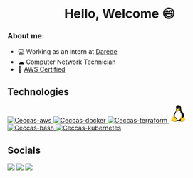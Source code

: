 <h1 align="center"> Hello, Welcome 😄</h1>

### About me:
* 💻 Working as an intern at [Darede](https://www.darede.com.br/)
* ☁  Computer Network Technician
* 🏅 [AWS Certified](https://www.credly.com/users/gabrieltorres)

<h2 align="left">Technologies</h2>
<p align="left"> 
<a href="https://aws.amazon.com" target="_blank" rel="noreferrer"> <img src="https://www.vectorlogo.zone/logos/amazon_aws/amazon_aws-icon.svg" alt="Ceccas-aws" width="40" height="40"/> </a> <!--   -->
<a href="https://www.docker.com/" target="_blank" rel="noreferrer"> <img src="https://cdn.jsdelivr.net/gh/devicons/devicon/icons/docker/docker-original.svg" alt="Ceccas-docker" width="40" height="40"/> </a> <!--   -->
<a href="https://www.terraform.io/" target="_blank" rel="noreferrer"> <img src="https://www.vectorlogo.zone/logos/terraformio/terraformio-icon.svg" alt="Ceccas-terraform" width="40" height="40"/> </a> <!--   --> 
<a href="https://www.linux.org/" target="_blank" rel="noreferrer"> <img src="https://raw.githubusercontent.com/devicons/devicon/master/icons/linux/linux-original.svg" alt="Ceccas-linux" width="40" height="40"/> </a> <!--   -->
<a href="https://www.gnu.org/software/bash/" target="_blank" rel="noreferrer"> <img src="https://www.vectorlogo.zone/logos/gnu_bash/gnu_bash-icon.svg" alt="Ceccas-bash" width="40" height="40"/> </a> <!--   -->
<a href="https://kubernetes.io" target="_blank" rel="noreferrer"> <img src="https://cdn.jsdelivr.net/gh/devicons/devicon/icons/kubernetes/kubernetes-plain-wordmark.svg" alt="Ceccas-kubernetes" width="40" height="40"/> </a> <!--   -->
</p>

## Socials
<div>
<a href="https://www.linkedin.com/in/gabriel-torres-cecconi-1a395522b/" target="_blank">
<img src="https://img.shields.io/badge/-LinkedIn-%230077B5?style=for-the-badge&logo=linkedin&logoColor=white" target="_blank"></a>
<a href = "mailto:gabriel.cecconi25@gmail.com"><img src="https://img.shields.io/badge/-Gmail-%23333?style=for-the-badge&logo=gmail&logoColor=white" target="_blank"></a>
<a href="https://www.instagram.com/gabrielt.cecconi/" target="_blank"><img src="https://img.shields.io/badge/-Instagram-%23E4405F?style=for-the-badge&logo=instagram&logoColor=white" target="_blank"></a>
